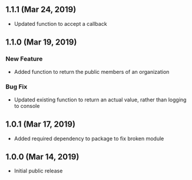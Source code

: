 ## 1.1.1 (Mar 24, 2019)

* Updated function to accept a callback

## 1.1.0 (Mar 19, 2019)

### New Feature

* Added function to return the public members of an organization

### Bug Fix

* Updated existing function to return an actual value, rather than logging to console

## 1.0.1 (Mar 17, 2019)

* Added required dependency to package to fix broken module

## 1.0.0 (Mar 14, 2019)

* Initial public release
